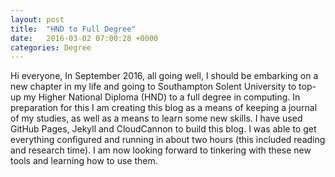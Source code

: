 ```yaml
---
layout: post
title:  "HND to Full Degree"
date:   2016-03-02 07:00:28 +0000
categories: Degree
---
```

Hi everyone,
            In September 2016, all going well, I should be embarking on a new
            chapter in my life and going to Southampton Solent University to
            top-up my Higher National Diploma (HND) to a full degree in
            computing. In preparation for this  I am creating this blog as a
            means of keeping a journal of my studies, as well as a means to
            learn some new skills.
            I have used GitHub Pages, Jekyll and CloudCannon to build this blog.
            I was able to get everything configured and running in about two
            hours (this included reading and research time).
            I am now looking forward to tinkering with these new tools and
            learning how to use them. 
